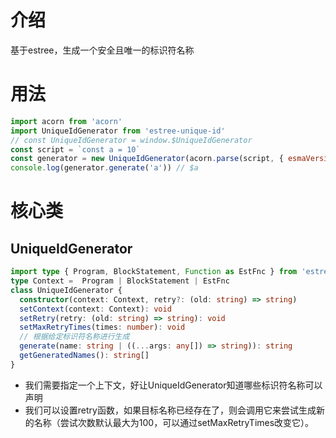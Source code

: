 # 介绍
基于estree，生成一个安全且唯一的标识符名称
# 用法
```javascript
import acorn from 'acorn'
import UniqueIdGenerator from 'estree-unique-id'
// const UniqueIdGenerator = window.$UniqueIdGenerator
const script = `const a = 10`
const generator = new UniqueIdGenerator(acorn.parse(script, { esmaVersion: 'latest', sourceType: 'module' }))
console.log(generator.generate('a')) // $a
```
# 核心类
## UniqueIdGenerator
```typescript
import type { Program, BlockStatement, Function as EstFnc } from 'estree'
type Context =  Program | BlockStatement | EstFnc
class UniqueIdGenerator {
  constructor(context: Context, retry?: (old: string) => string)
  setContext(context: Context): void
  setRetry(retry: (old: string) => string): void
  setMaxRetryTimes(times: number): void
  // 根据给定标识符名称进行生成
  generate(name: string | ((...args: any[]) => string)): string
  getGeneratedNames(): string[]
}
```
+ 我们需要指定一个上下文，好让UniqueIdGenerator知道哪些标识符名称可以声明
+ 我们可以设置retry函数，如果目标名称已经存在了，则会调用它来尝试生成新的名称（尝试次数默认最大为100，可以通过setMaxRetryTimes改变它）。
